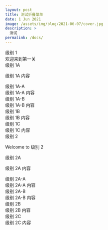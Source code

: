 ```yaml
---
layout: post
title: 测试折叠菜单
date: 1 Jun 2021
image: /assets/img/blog/2021-06-07/cover.jpg
description: >
  测试
permalink: /docs/
---
```



<div class="ui styled accordion">
  <div class="active title">
    <i class="dropdown icon"></i>
    级别 1
  </div>
  <div class="active content">
    欢迎来到第一关
    <div class="accordion">
      <div class="active title">
          <i class="dropdown icon"></i>
          级别 1A
      </div>
      <div class="active content">
        <p>级别 1A 内容</p>
        <div class="accordion">
          <div class="title">
              <i class="dropdown icon"></i>
              级别 1A-A
          </div>
          <div class="content">
              级别 1A-A 内容
          </div>
          <div class="title">
              <i class="dropdown icon"></i>
              级别 1A-B
          </div>
          <div class="content">
              级别 1A-B 内容
          </div>
        </div>
      </div>
      <div class="title">
          <i class="dropdown icon"></i>
          级别 1B
      </div>
      <div class="content">
          级别 1B 内容
      </div>
      <div class="title">
          <i class="dropdown icon"></i>
          级别 1C
      </div>
      <div class="content">
          级别 1C 内容
      </div>
    </div>
  </div>
  <div class="title">
    <i class="dropdown icon"></i>
    级别 2
  </div>
  <div class="content">
    <p>Welcome to 级别 2</p>
    <div class="accordion">
      <div class="active title">
        <i class="dropdown icon"></i>
        级别 2A
      </div>
      <div class="active content">
        <p>级别 2A 内容</p>
        <div class="accordion">
          <div class="title">
              <i class="dropdown icon"></i>
              级别 2A-A
          </div>
          <div class="content">
              级别 2A-A 内容
          </div>
          <div class="title">
              <i class="dropdown icon"></i>
              级别 2A-B
          </div>
          <div class="content">
              级别 2A-B 内容
          </div>
        </div>
      </div>
      <div class="title">
          <i class="dropdown icon"></i>
          级别 2B
      </div>
      <div class="content">
          级别 2B 内容
      </div>
      <div class="title">
          <i class="dropdown icon"></i>
          级别 2C
      </div>
      <div class="content">
          级别 2C 内容
      </div>
    </div>
  </div>
</div>